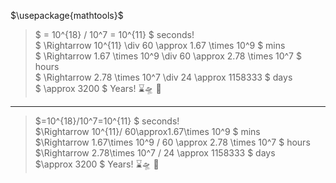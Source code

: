 $\usepackage{mathtools}$
> $ = 10^{18} / 10^7 = 10^{11} $ seconds!
> <br> $ \Rightarrow 10^{11} \div 60 \approx 1.67 \times 10^9 $ mins
> <br> $ \Rightarrow 1.67 \times 10^9 \div 60 \approx 2.78 \times 10^7 $ hours
> <br> $ \Rightarrow 2.78 \times 10^7 \div 24 \approx 1158333 $ days
> <br> $ \approx 3200 $ Years! ⌛🛸 🤣

---

> $=10^{18}/10^7=10^{11} $ seconds!
> <br>$\Rightarrow 10^{11}/ 60\approx1.67\times 10^9 $ mins
> <br>$\Rightarrow 1.67\times 10^9 / 60 \approx 2.78 \times 10^7 $ hours
> <br> $\Rightarrow 2.78\times 10^7 / 24 \approx 1158333 $ days
> <br> $\approx 3200 $ Years! ⌛🛸 🤣
